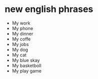 
# new english phrases

- My work
- My phone
- My dinner
- My coffe
- My jobs
- My dog
- My cat
- My blue skay
- My basketboll
- My play game
